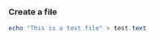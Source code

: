 ### Create a file 
```powershell
echo "This is a test file" > test.text
```

<!--stackedit_data:
eyJoaXN0b3J5IjpbNTE4MzU5MjI4XX0=
-->